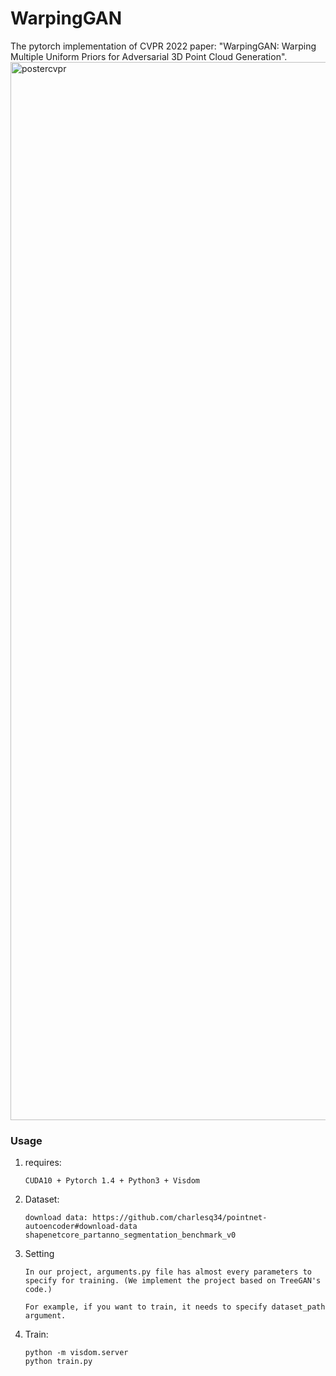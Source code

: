 # WarpingGAN
The pytorch implementation of CVPR 2022 paper: "WarpingGAN: Warping Multiple Uniform Priors for Adversarial 3D Point Cloud Generation".
<img width="1693" alt="postercvpr" src="https://user-images.githubusercontent.com/101309618/171564261-f9925b93-985f-4ddc-86cc-f6b8a9988330.png">


### Usage

1. requires:

   ```
   CUDA10 + Pytorch 1.4 + Python3 + Visdom
   ```

2. Dataset:

   ```
   download data: https://github.com/charlesq34/pointnet-autoencoder#download-data
   shapenetcore_partanno_segmentation_benchmark_v0
   ```

3. Setting
   ```
   In our project, arguments.py file has almost every parameters to specify for training. (We implement the project based on TreeGAN's code.)

   For example, if you want to train, it needs to specify dataset_path argument.
   ```

4. Train:
   ```
   python -m visdom.server
   python train.py
   ```
